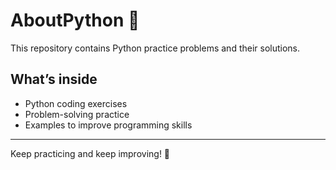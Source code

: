 # AboutPython 🐍

This repository contains Python practice problems and their solutions.

## What’s inside
- Python coding exercises
- Problem-solving practice
- Examples to improve programming skills

---

Keep practicing and keep improving! 🚀
